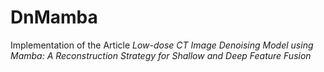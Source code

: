 # DnMamba
Implementation of the Article _Low-dose CT Image Denoising Model using Mamba: A Reconstruction Strategy for Shallow and Deep Feature Fusion_
